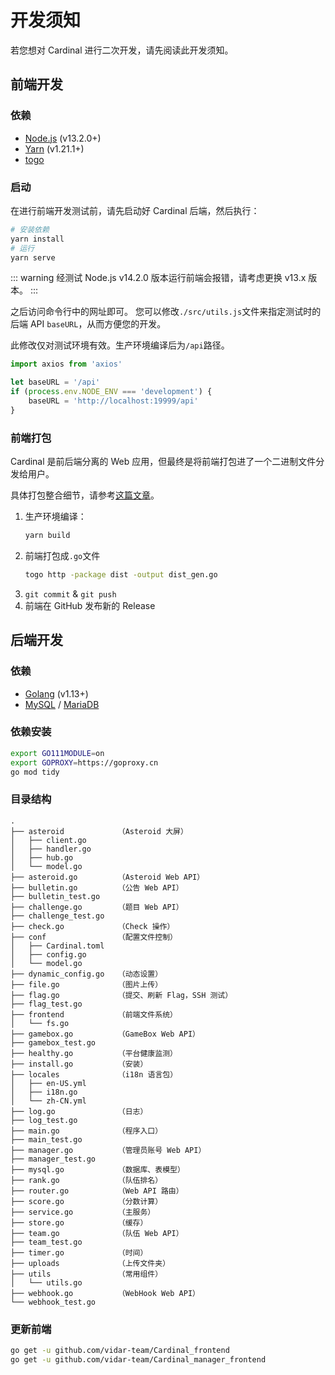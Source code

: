 # 开发须知

若您想对 Cardinal 进行二次开发，请先阅读此开发须知。

## 前端开发
### 依赖
* [Node.js](https://nodejs.org/en/download/) (v13.2.0+)
* [Yarn](https://yarn.bootcss.com/docs/install/) (v1.21.1+)
* [togo](https://github.com/bradrydzewski/togo)

### 启动
在进行前端开发测试前，请先启动好 Cardinal 后端，然后执行：
```sh
# 安装依赖
yarn install
# 运行
yarn serve
```

::: warning
经测试 Node.js v14.2.0 版本运行前端会报错，请考虑更换 v13.x 版本。
:::

之后访问命令行中的网址即可。
您可以修改`./src/utils.js`文件来指定测试时的后端 API `baseURL`，从而方便您的开发。

此修改仅对测试环境有效。生产环境编译后为`/api`路径。

```js {5}
import axios from 'axios'

let baseURL = '/api'
if (process.env.NODE_ENV === 'development') {
    baseURL = 'http://localhost:19999/api'
}
```

### 前端打包
Cardinal 是前后端分离的 Web 应用，但最终是将前端打包进了一个二进制文件分发给用户。

具体打包整合细节，请参考[这篇文章](https://github.red/vue-embed-into-go/)。

1. 生产环境编译：
    ```bash
    yarn build
    ```
2. 前端打包成`.go`文件
    ```bash
    togo http -package dist -output dist_gen.go
    ```
3. `git commit` & `git push`
4. 前端在 GitHub 发布新的 Release

## 后端开发
### 依赖
* [Golang](https://golang.org/dl/) (v1.13+)
* [MySQL](https://www.mysql.com/downloads/) / [MariaDB](https://mariadb.org/download/)

### 依赖安装
```bash
export GO111MODULE=on
export GOPROXY=https://goproxy.cn
go mod tidy
```
  
### 目录结构
```
.
├── asteroid            （Asteroid 大屏）
│   ├── client.go
│   ├── handler.go
│   ├── hub.go
│   └── model.go
├── asteroid.go         （Asteroid Web API）
├── bulletin.go         （公告 Web API）
├── bulletin_test.go
├── challenge.go        （题目 Web API）
├── challenge_test.go
├── check.go            （Check 操作）
├── conf                （配置文件控制）
│   ├── Cardinal.toml
│   ├── config.go
│   └── model.go
├── dynamic_config.go   （动态设置）
├── file.go             （图片上传）
├── flag.go             （提交、刷新 Flag，SSH 测试）
├── flag_test.go
├── frontend            （前端文件系统）
│   └── fs.go
├── gamebox.go          （GameBox Web API）
├── gamebox_test.go
├── healthy.go          （平台健康监测）
├── install.go          （安装）
├── locales             （i18n 语言包）
│   ├── en-US.yml
│   ├── i18n.go
│   └── zh-CN.yml
├── log.go              （日志）
├── log_test.go
├── main.go             （程序入口）
├── main_test.go
├── manager.go          （管理员账号 Web API）
├── manager_test.go
├── mysql.go            （数据库、表模型）
├── rank.go             （队伍排名）
├── router.go           （Web API 路由）
├── score.go            （分数计算）
├── service.go          （主服务）
├── store.go            （缓存）
├── team.go             （队伍 Web API）
├── team_test.go
├── timer.go            （时间）
├── uploads             （上传文件夹）
├── utils               （常用组件）
│   └── utils.go
├── webhook.go          （WebHook Web API）
└── webhook_test.go
```

### 更新前端
```sh
go get -u github.com/vidar-team/Cardinal_frontend
go get -u github.com/vidar-team/Cardinal_manager_frontend
```